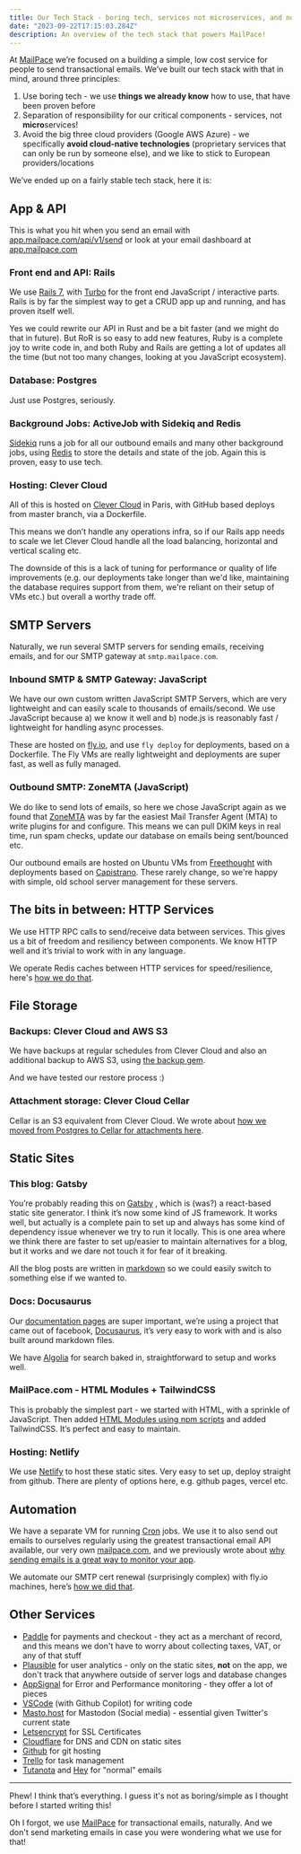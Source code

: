 ```yaml
---
title: Our Tech Stack - boring tech, services not microservices, and no big cloud providers
date: "2023-09-22T17:15:03.284Z"
description: An overview of the tech stack that powers MailPace!
---
```


At [MailPace](http://mailpace.com) we’re focused on a building a simple, low cost service for people to send transactional emails. We’ve built our tech stack with that in mind, around three principles:

1. Use boring tech - we use **things we already know** how to use, that have been proven before
2. Separation of responsibility for our critical components - services, not **micro**services!
3. Avoid the big three cloud providers (Google AWS Azure) - we specifically **avoid cloud-native technologies** (proprietary services that can only be run by someone else), and we like to stick to European providers/locations

We’ve ended up on a fairly stable tech stack, here it is:

## App & API

This is what you hit when you send an email with [app.mailpace.com/api/v1/send](https://docs.mailpace.com/reference/send) or look at your email dashboard at [app.mailpace.com](http://app.mailpace.com)

### Front end and API: Rails

We use [Rails 7](https://rubyonrails.org/), with [Turbo](https://github.com/hotwired/turbo-rails) for the front end JavaScript / interactive parts. Rails is by far the simplest way to get a CRUD app up and running, and has proven itself well.

Yes we could rewrite our API in Rust and be a bit faster (and we might do that in future). But RoR is so easy to add new features,  Ruby is a complete joy to write code in, and both Ruby and Rails are getting a lot of updates all the time (but not too many changes, looking at you JavaScript ecosystem).

### Database: Postgres

Just use Postgres, seriously.

### Background Jobs: ActiveJob with Sidekiq and Redis

[Sidekiq](https://github.com/sidekiq/sidekiq) runs a job for all our outbound emails and many other background jobs, using [Redis](https://redis.io/) to store the details and state of the job. Again this is proven, easy to use tech.

### Hosting: Clever Cloud

All of this is hosted on [Clever Cloud](https://clever-cloud.com/) in Paris, with GitHub based deploys from master branch, via a Dockerfile.

This means we don’t handle any operations infra, so if our Rails app needs to scale we let Clever Cloud handle all the load balancing, horizontal and vertical scaling etc.

The downside of this is a lack of tuning for performance or quality of life improvements (e.g. our deployments take longer than we'd like, maintaining the database requires support from them, we're reliant on their setup of VMs etc.) but overall a worthy trade off.

## SMTP Servers

Naturally, we run several SMTP servers for sending emails, receiving emails, and for our SMTP gateway at `smtp.mailpace.com`.

### Inbound SMTP & SMTP Gateway: JavaScript

We have our own custom written JavaScript SMTP Servers, which are very lightweight and can easily scale to thousands of emails/second. We use JavaScript because a) we know it well and b) node.js is reasonably fast / lightweight for handling async processes.

These are hosted on [fly.io](http://fly.io), and use `fly deploy` for deployments, based on a Dockerfile. The Fly VMs are really lightweight and deployments are super fast, as well as fully managed.

### Outbound SMTP: ZoneMTA (JavaScript)

We do like to send lots of emails, so here we chose JavaScript again as we found that [ZoneMTA](https://github.com/zone-eu/zone-mta) was by far the easiest Mail Transfer Agent (MTA) to write plugins for and configure. This means we can pull DKIM keys in real time, run spam checks, update our database on emails being sent/bounced etc.

Our outbound emails are hosted on Ubuntu VMs from [Freethought](http://freethought.uk/) with deployments based on [Capistrano](https://capistranorb.com/). These rarely change, so we're happy with simple, old school server management for these servers.

## The bits in between: HTTP Services

We use HTTP RPC calls to send/receive data between services. This gives us a bit of freedom and resiliency between components. We know HTTP well and it’s trivial to work with in any language.

We operate Redis caches between HTTP services for speed/resilience, here's [how we do that](https://blog.mailpace.com/blog/caching-http-requests-between-services/).

## File Storage

### Backups: Clever Cloud and AWS S3

We have backups at regular schedules from Clever Cloud and also an additional backup to AWS S3, using [the backup gem](https://github.com/backup/backup).

And we have tested our restore process :)

### Attachment storage: Clever Cloud Cellar

Cellar is an S3 equivalent from Clever Cloud. We wrote about [how we moved from Postgres to Cellar for attachments here](https://blog.mailpace.com/blog/we-used-to-store-files-as-strings-in-the-database-but-no-more/).

## Static Sites

### This blog: Gatsby

You’re probably reading this on [Gatsby](https://www.gatsbyjs.com/) , which is (was?) a react-based static site generator. I think it’s now some kind of JS framework. It works well, but actually is a complete pain to set up and always has some kind of dependency issue whenever we try to run it locally. This is one area where we think there are faster to set up/easier to maintain alternatives for a blog, but it works and we dare not touch it for fear of it breaking.

All the blog posts are written in [markdown](https://www.markdownguide.org/) so we could easily switch to something else if we wanted to.

### Docs: Docusaurus

Our [documentation pages](https://docs.mailpace.com) are super important, we’re using a project that came out of facebook, [Docusaurus](https://docusaurus.io/), it’s very easy to work with and is also built around markdown files.

We have [Algolia](https://www.algolia.com/) for search baked in, straightforward to setup and works well.

### MailPace.com - HTML Modules + TailwindCSS

This is probably the simplest part - we started with HTML, with a sprinkle of JavaScript. Then added [HTML Modules using npm scripts](https://blog.mailpace.com/blog/using-html-modules/ "smartCard-inline") and added TailwindCSS. It’s perfect and easy to maintain.

### Hosting: Netlify

We use [Netlify](http://netlify.com) to host these static sites. Very easy to set up, deploy straight from github. There are plenty of options here, e.g. github pages, vercel etc.

## Automation

We have a separate VM for running [Cron](https://en.wikipedia.org/wiki/Cron)  jobs. We use it to also send out emails to ourselves regularly using the greatest transactional email API available, our very own [mailpace.com](http://mailpace.com), and we previously wrote about [why sending emails is a great way to monitor your app](https://dev.to/ehlo_250/the-easiest-way-to-monitor-your-app-in-production-is-email-1c4h).

We automate our SMTP cert renewal (surprisingly complex) with fly.io machines, here’s [how we did that](https://blog.mailpace.com/blog/fly-machines-automating-certificate-upgrades-for-smtp/).

## Other Services

- [Paddle](http://Paddle.com) for payments and checkout - they act as a merchant of record, and this means we don't have to worry about collecting taxes, VAT, or any of that stuff
- [Plausible](http://Plausible.io) for user analytics - only on the static sites, **not** on the app, we don't track that anywhere outside of server logs and database changes
- [AppSignal](https://www.appsignal.com/) for Error and Performance monitoring - they offer a lot of pieces
- [VSCode](https://code.visualstudio.com/) (with Github Copilot) for writing code
- [Masto.host](https://masto.host) for Mastodon (Social media) - essential given Twitter's current state
- [Letsencrypt](https://letsencrypt.org/) for SSL Certificates
- [Cloudflare](http://Cloudflare.com "‌") for DNS and CDN on static sites
- [Github](http://github.com) for git hosting
- [Trello](http://trello.com) for task management
- [Tutanota](https://tutanota.com) and [Hey](https://hey.com) for  "normal" emails

---- 

Phew! I think that’s everything. I guess it's not as boring/simple as I thought before I started writing this!

Oh I forgot, we use [MailPace](mailpace.com) for transactional emails, naturally. And we don't send marketing emails in case you were wondering what we use for that!